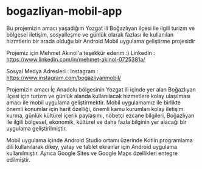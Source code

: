 # bogazliyan-mobil-app
Bu projemizin amacı yaşadığım Yozgat ili Boğazlıyan ilçesi ile ilgili turizm ve bölgesel iletişim, sosyalleşme ve günlük olarak fazlası ile kullanılan hizmtlerin bir arada olduğu bir Android Mobil uygulama geliştirme projesidir

Projemiz için Mehmet Akınol'a teşekkür ederim :) LinkedIn : https://www.linkedin.com/in/mehmet-akinol-0725381a/

Sosyal Medya Adresleri : Instagram : https://www.instagram.com/bogazliyanmobil/

Projemizin amacı İç Anadolu bölgesinin Yozgat ili içinde yer alan Boğazlıyan ilçesi için turizm ve günlük alanda kullanılacak hizmetlere kolay ulaşılması amacı ile mobil uygulama geliştirmektir. Mobil uygulamamız ile birlikte önemli konumlar için harit özelliği, önemli kamu kurumları kolay iletişim kurma, günlük kültürel içerik paylaşımı, nöbetçi ezcane bilgileri, Boğazlıyan ile ilgili bölgesel, ekonomik, kültürel ve daha fazla bilginin yer alacağı bir uygulama geliştirilmiştir.

Mobil uygulama içinde Android Studio ortamı üzerinde Kotlin programlama dili kullanılarak dikey, yatay ve tablet ekranlar için Android uygulama kullanılmıştır. Ayrıca Google Sites ve Google Maps özellikleri entegre edilmiştir.
